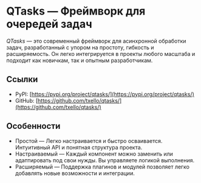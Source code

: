 # QTasks — Фреймворк для очередей задач
*QTasks* — это современный фреймворк для асинхронной обработки задач, разработанный с упором на простоту, гибкость и расширяемость. Он легко интегрируется в проекты любого масштаба и подходит как новичкам, так и опытным разработчикам.

## Ссылки
* PyPI: [https://pypi.org/project/qtasks/](https://pypi.org/project/qtasks/)
* GitHub: [https://github.com/txello/qtasks/](https://github.com/txello/qtasks/)

## Особенности
* Простой — Легко настраивается и быстро осваивается. Интуитивный API и понятная структура проекта.
* Настраиваемый — Каждый компонент можно заменить или адаптировать под свои нужды. Вы управляете логикой выполнения.
* Расширяемый — Поддержка плагинов и модулей позволяет легко добавлять новые возможности и интеграции.